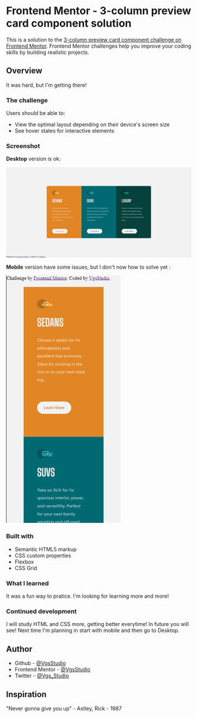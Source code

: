 # Frontend Mentor - 3-column preview card component solution

This is a solution to the [3-column preview card component challenge on Frontend Mentor](https://www.frontendmentor.io/challenges/3column-preview-card-component-pH92eAR2-). Frontend Mentor challenges help you improve your coding skills by building realistic projects. 

## Overview
It was hard, but I'm getting there!

### The challenge

Users should be able to:

- View the optimal layout depending on their device's screen size
- See hover states for interactive elements

### Screenshot

<strong>Desktop</strong> version is ok:

![](./ScreenshotDesktop.jpg)

<strong>Mobile</strong> version have some issues, but I don't now how to solve yet :

![](./ScreenshotMobile.jpg)


### Built with

- Semantic HTML5 markup
- CSS custom properties
- Flexbox
- CSS Grid

### What I learned

It was a fun way to pratice. I'm looking for learning more and more!



### Continued development

I will study HTML and CSS more, getting better everytime! In future you will see!
Next time I'm planning in start with mobile and then go to Desktop.

## Author

- Github - [@VgsStudio](https://github.com/VgsStudio)
- Frontend Mentor - [@VgsStudio](https://www.frontendmentor.io/profile/VgsStudio)
- Twitter - [@Vgs_Studio](https://www.twitter.com/Vgs_Studio)

## Inspiration

"Never gonna give you up" - Astley, Rick - 1987 
